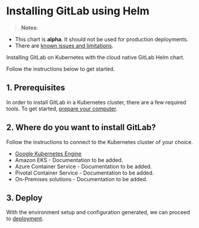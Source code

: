 # Installing GitLab using Helm

> **Notes**:
* This chart is **alpha**. It should not be used for production deployments.
* There are [known issues and limitations](doc/architecture/alpha.md#known-issues-and-limitations).

Installing GitLab on Kubernetes with the cloud native GitLab Helm chart.

Follow the instructions below to get started.

## 1. Prerequisites

In order to install GitLab in a Kubernetes cluster, there are a few required tools. To get started, [prepare your computer](tools.md).

## 2. Where do you want to install GitLab?

Follow the instructions to connect to the Kubernetes cluster of your choice.

* [Google Kubernetes Engine][]
* Amazon EKS - Documentation to be added.
* Azure Container Service - Documentation to be added.
* Pivotal Container Service - Documentation to be added.
* On-Premises solutions - Documentation to be added.

## 3. Deploy

With the environment setup and configuration generated,
we can proceed to [deployment][].

[Google Kubernetes Engine]: ../cloud/gke.md
[resources]: resources.md
[deployment]: deployment.md
